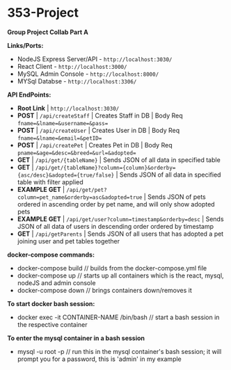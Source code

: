 # 353-Project

**Group Project Collab Part A**

**Links/Ports:**
- NodeJS Express Server/API - `http://localhost:3030/`
- React Client - `http://localhost:3000/`
- MySQL Admin Console - `http://localhost:8000/`
- MYSql Databse - `http://localhost:3306/`

**API EndPoints:**
- **Root Link** | `http://localhost:3030/`
- **POST** | `/api/createStaff` | Creates Staff in DB | Body Req `fname=&lname=&username=&pass=`
- **POST** | `/api/createUser` | Creates User in DB | Body Req `fname=&lname=&email=&petID=`
- **POST** | `/api/createPet` | Creates Pet in DB | Body Req `pname=&age=&desc=&breed=&url=&adopted=`
- **GET** | `/api/get/{tableName}` | Sends JSON of all data in specified table
- **GET** | `/api/get/{tableName}?column={column}&orderby={asc/desc}&adopted={true/false}` | Sends JSON of all data in specified table with filter applied
- **EXAMPLE GET** | `/api/get/pet?column=pet_name&orderby=asc&adopted=true` | Sends JSON of pets ordered in ascending order by pet name, and will only show adopted pets
- **EXAMPLE GET** | `/api/get/user?column=timestamp&orderby=desc` | Sends JSON of all data of users in descending order ordered by timestamp
- **GET** | `/api/getParents` | Sends JSON of all users that has adopted a pet joining user and pet tables together

**docker-compose commands:**
- docker-compose build      // builds from the docker-compose.yml file
- docker-compose up         // starts up all containers which is the react, mysql, nodeJS and admin console
- docker-compose down       // brings containers down/removes it

**To start docker bash session:**
- docker exec -it CONTAINER-NAME /bin/bash      // start a bash session in the respective container

**To enter the mysql container in a bash session**
- mysql -u root -p      // run this in the mysql container's bash session; it will prompt you for a password, this is 'admin' in my example

